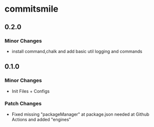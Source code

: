 # commitsmile

## 0.2.0

### Minor Changes

- install command,chalk and add basic util logging and commands

## 0.1.0

### Minor Changes

- Init Files + Configs

### Patch Changes

- Fixed missing "packageManager" at package.json needed at Github Actions and added "engines"
